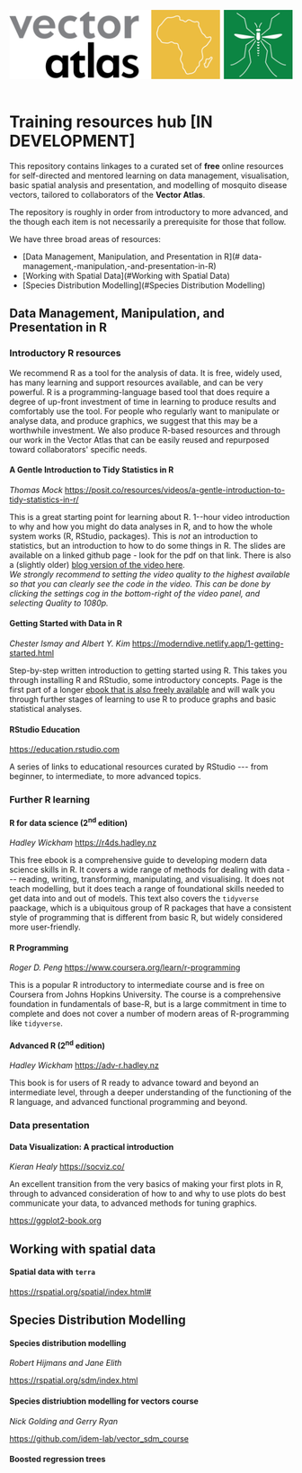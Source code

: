 [![Vector Atlas](images/vector-atlas-logo.png)](https://vectoratlas.icipe.org)
<br>
<br>

# Training resources hub [IN DEVELOPMENT]

This repository contains linkages to a curated set of **free** online resources for self-directed and mentored learning on data management, visualisation, basic spatial analysis and presentation, and modelling of mosquito disease vectors, tailored to collaborators of the **Vector Atlas**.

The repository is roughly in order from introductory to more advanced, and the though each item is not necessarily a prerequisite for those that follow.  

We have three broad areas of resources:

- [Data Management, Manipulation, and Presentation in R](# data-management,-manipulation,-and-presentation-in-R)
- [Working with Spatial Data](#Working with Spatial Data)
- [Species Distribution Modelling](#Species Distribution Modelling)  
  
  
## Data Management, Manipulation, and Presentation in R

### Introductory R resources
  
We recommend R as a tool for the analysis of data. It is free, widely used, has many learning and support resources available, and can be very powerful. R is a programming-language based tool that does require a degree of up-front investment of time in learning to produce results and comfortably use the tool. For people who regularly want to manipulate or analyse data, and produce graphics, we suggest that this may be a worthwhile investment. We also produce R-based resources and through our work in the Vector Atlas that can be easily reused and repurposed toward collaborators' specific needs.  

#### A Gentle Introduction to Tidy Statistics in R
*Thomas Mock* <https://posit.co/resources/videos/a-gentle-introduction-to-tidy-statistics-in-r/>

This is a great starting point for learning about R. 1--hour video introduction to why and how you might do data analyses in R, and to how the whole system works (R, RStudio, packages). This is *not* an introduction to statistics, but an introduction to how to do some things in R. The slides are available on a linked github page - look for the pdf on that link. There is also a (slightly older) [blog version of the video here](https://themockup.netlify.app/posts/2018-12-10-a-gentle-guide-to-tidy-statistics-in-r/).  
*We strongly recommend to setting the video quality to the highest available so that you can clearly see the code in the video. This can be done by clicking the settings cog in the bottom-right of the video panel, and selecting Quality to 1080p.*  
  

#### Getting Started with Data in R
*Chester Ismay and Albert Y. Kim* <https://moderndive.netlify.app/1-getting-started.html>

Step-by-step written introduction to getting started using R. This takes you through installing R and RStudio, some introductory concepts. Page is the first part of a longer [ebook that is also freely available](https://moderndive.netlify.app) and will walk you through further stages of learning to use R to produce graphs and basic statistical analyses. 
  


#### RStudio Education
<https://education.rstudio.com>

A series of links to educational resources curated by RStudio --- from beginner, to intermediate, to more advanced topics.  
  

### Further R learning

#### R for data science (2<sup>nd</sup> edition)
*Hadley Wickham* <https://r4ds.hadley.nz>

This free ebook is a comprehensive guide to developing modern data science skills in R. It covers a wide range of methods for dealing with data --- reading, writing, transforming, manipulating, and visualising. It does not teach modelling, but it does teach a range of foundational skills needed to get data into and out of models. This text also covers the `tidyverse` paackage, which is a ubiquitous group of R packages that have a consistent style of programming that is different from basic R, but widely considered more user-friendly.  
  

#### R Programming
*Roger D. Peng* <https://www.coursera.org/learn/r-programming>

This is a popular R introductory to intermediate course and is free on Coursera from Johns Hopkins University. The course is a comprehensive foundation in fundamentals of base-R, but is a large commitment in time to complete and does not cover a number of modern areas of R-programming like `tidyverse`.  
  

#### Advanced R (2<sup>nd</sup> edition)
*Hadley Wickham* <https://adv-r.hadley.nz>

This book is for users of R ready to advance toward and beyond an intermediate level, through a deeper understanding of the functioning of the R language, and advanced functional programming and beyond. 

### Data presentation

#### Data Visualization: A practical introduction
*Kieran Healy* <https://socviz.co/>

An excellent transition from the very basics of making your first plots in R, through to advanced consideration of how to and why to use plots do best communicate your data, to advanced methods for tuning graphics.  
  
  


<https://ggplot2-book.org>

## Working with spatial data

#### Spatial data with `terra`

<https://rspatial.org/spatial/index.html#>

### 

## Species Distribution Modelling

#### Species distribution modelling

*Robert Hijmans and Jane Elith*

<https://rspatial.org/sdm/index.html>

#### Species distriubtion modelling for vectors course

*Nick Golding and Gerry Ryan*

<https://github.com/idem-lab/vector_sdm_course>

#### Boosted regression trees



